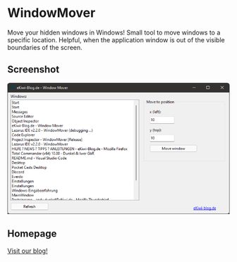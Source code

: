 # WindowMover

Move your hidden windows in Windows! Small tool to move windows to a specific location. Helpful, when the application window is out of the visible boundaries of the screen.

## Screenshot

![Screenshot Window Mover](screenshot.png)

## Homepage

<a href="https://ekiwi-blog.de/en/windowmover-for-windows/" target="_blank">Visit our blog!</a>